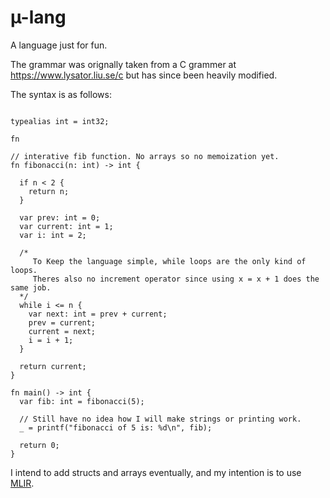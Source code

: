 # µ-lang

A language just for fun.

The grammar was orignally taken from a C grammer at https://www.lysator.liu.se/c but has since been heavily modified.

The syntax is as follows:

```mu

typealias int = int32;

fn 

// interative fib function. No arrays so no memoization yet.
fn fibonacci(n: int) -> int {

  if n < 2 {
    return n;
  }

  var prev: int = 0;
  var current: int = 1;
  var i: int = 2;

  /*
     To Keep the language simple, while loops are the only kind of loops.
     Theres also no increment operator since using x = x + 1 does the same job.
  */ 
  while i <= n {
    var next: int = prev + current;
    prev = current;
    current = next;
    i = i + 1;
  }

  return current;
}

fn main() -> int {
  var fib: int = fibonacci(5);

  // Still have no idea how I will make strings or printing work.
  _ = printf("fibonacci of 5 is: %d\n", fib);

  return 0;
}
```

I intend to add structs and arrays eventually, and my intention is to use [MLIR](https://mlir.llvm.org).



